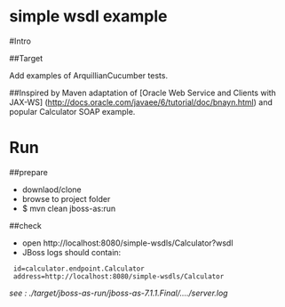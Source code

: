 simple wsdl example
===========

#Intro

##Target

Add examples of ArquillianCucumber tests.

##Inspired by
Maven adaptation of [Oracle Web Service and Clients with JAX-WS]
(http://docs.oracle.com/javaee/6/tutorial/doc/bnayn.html) and popular Calculator SOAP example.

# Run

##prepare
- downlaod/clone 
- browse to project folder
- $ mvn clean jboss-as:run

##check
- open http://localhost:8080/simple-wsdls/Calculator?wsdl
- JBoss logs should contain:

```
 id=calculator.endpoint.Calculator
 address=http://localhost:8080/simple-wsdls/Calculator
```

_see : ./target/jboss-as-run/jboss-as-7.1.1.Final/..../server.log_

